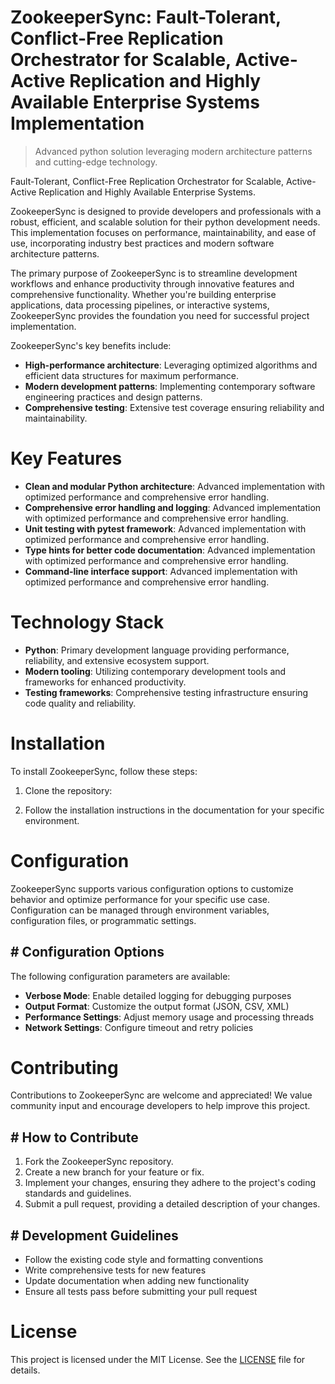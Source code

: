 <!-- fallback_ZookeeperSync_20251015195640_18828 -->

# ZookeeperSync: Fault-Tolerant, Conflict-Free Replication Orchestrator for Scalable, Active-Active Replication and Highly Available Enterprise Systems Implementation
> Advanced python solution leveraging modern architecture patterns and cutting-edge technology.

Fault-Tolerant, Conflict-Free Replication Orchestrator for Scalable, Active-Active Replication and Highly Available Enterprise Systems.

ZookeeperSync is designed to provide developers and professionals with a robust, efficient, and scalable solution for their python development needs. This implementation focuses on performance, maintainability, and ease of use, incorporating industry best practices and modern software architecture patterns.

The primary purpose of ZookeeperSync is to streamline development workflows and enhance productivity through innovative features and comprehensive functionality. Whether you're building enterprise applications, data processing pipelines, or interactive systems, ZookeeperSync provides the foundation you need for successful project implementation.

ZookeeperSync's key benefits include:

* **High-performance architecture**: Leveraging optimized algorithms and efficient data structures for maximum performance.
* **Modern development patterns**: Implementing contemporary software engineering practices and design patterns.
* **Comprehensive testing**: Extensive test coverage ensuring reliability and maintainability.

# Key Features

* **Clean and modular Python architecture**: Advanced implementation with optimized performance and comprehensive error handling.
* **Comprehensive error handling and logging**: Advanced implementation with optimized performance and comprehensive error handling.
* **Unit testing with pytest framework**: Advanced implementation with optimized performance and comprehensive error handling.
* **Type hints for better code documentation**: Advanced implementation with optimized performance and comprehensive error handling.
* **Command-line interface support**: Advanced implementation with optimized performance and comprehensive error handling.

# Technology Stack

* **Python**: Primary development language providing performance, reliability, and extensive ecosystem support.
* **Modern tooling**: Utilizing contemporary development tools and frameworks for enhanced productivity.
* **Testing frameworks**: Comprehensive testing infrastructure ensuring code quality and reliability.

# Installation

To install ZookeeperSync, follow these steps:

1. Clone the repository:


2. Follow the installation instructions in the documentation for your specific environment.

# Configuration

ZookeeperSync supports various configuration options to customize behavior and optimize performance for your specific use case. Configuration can be managed through environment variables, configuration files, or programmatic settings.

## # Configuration Options

The following configuration parameters are available:

* **Verbose Mode**: Enable detailed logging for debugging purposes
* **Output Format**: Customize the output format (JSON, CSV, XML)
* **Performance Settings**: Adjust memory usage and processing threads
* **Network Settings**: Configure timeout and retry policies

# Contributing

Contributions to ZookeeperSync are welcome and appreciated! We value community input and encourage developers to help improve this project.

## # How to Contribute

1. Fork the ZookeeperSync repository.
2. Create a new branch for your feature or fix.
3. Implement your changes, ensuring they adhere to the project's coding standards and guidelines.
4. Submit a pull request, providing a detailed description of your changes.

## # Development Guidelines

* Follow the existing code style and formatting conventions
* Write comprehensive tests for new features
* Update documentation when adding new functionality
* Ensure all tests pass before submitting your pull request

# License

This project is licensed under the MIT License. See the [LICENSE](https://github.com/lisaantal/ZookeeperSync/blob/main/LICENSE) file for details.

